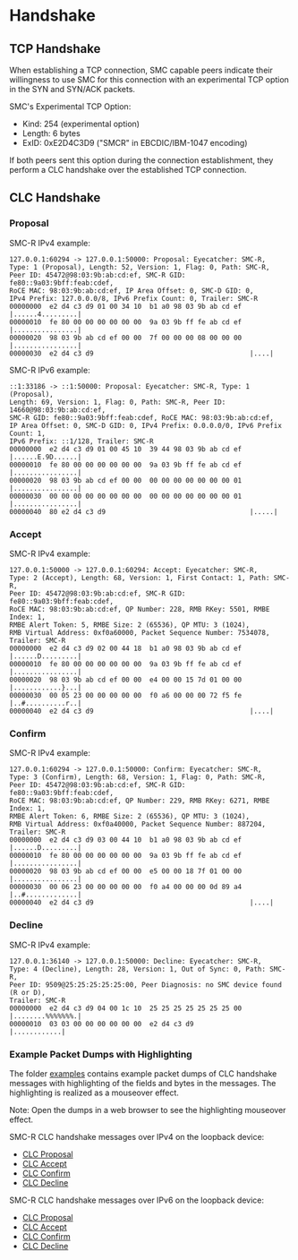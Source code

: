 # Handshake

## TCP Handshake

When establishing a TCP connection, SMC capable peers indicate their
willingness to use SMC for this connection with an experimental TCP option in
the SYN and SYN/ACK packets.

SMC's Experimental TCP Option:
* Kind: 254 (experimental option)
* Length: 6 bytes
* ExID: 0xE2D4C3D9 ("SMCR" in EBCDIC/IBM-1047 encoding)

If both peers sent this option during the connection establishment, they
perform a CLC handshake over the established TCP connection.

## CLC Handshake

### Proposal

SMC-R IPv4 example:

```
127.0.0.1:60294 -> 127.0.0.1:50000: Proposal: Eyecatcher: SMC-R,
Type: 1 (Proposal), Length: 52, Version: 1, Flag: 0, Path: SMC-R,
Peer ID: 45472@98:03:9b:ab:cd:ef, SMC-R GID: fe80::9a03:9bff:feab:cdef,
RoCE MAC: 98:03:9b:ab:cd:ef, IP Area Offset: 0, SMC-D GID: 0,
IPv4 Prefix: 127.0.0.0/8, IPv6 Prefix Count: 0, Trailer: SMC-R
00000000  e2 d4 c3 d9 01 00 34 10  b1 a0 98 03 9b ab cd ef  |......4.........|
00000010  fe 80 00 00 00 00 00 00  9a 03 9b ff fe ab cd ef  |................|
00000020  98 03 9b ab cd ef 00 00  7f 00 00 00 08 00 00 00  |................|
00000030  e2 d4 c3 d9                                       |....|
```

SMC-R IPv6 example:

```
::1:33186 -> ::1:50000: Proposal: Eyecatcher: SMC-R, Type: 1 (Proposal),
Length: 69, Version: 1, Flag: 0, Path: SMC-R, Peer ID: 14660@98:03:9b:ab:cd:ef,
SMC-R GID: fe80::9a03:9bff:feab:cdef, RoCE MAC: 98:03:9b:ab:cd:ef,
IP Area Offset: 0, SMC-D GID: 0, IPv4 Prefix: 0.0.0.0/0, IPv6 Prefix Count: 1,
IPv6 Prefix: ::1/128, Trailer: SMC-R
00000000  e2 d4 c3 d9 01 00 45 10  39 44 98 03 9b ab cd ef  |......E.9D......|
00000010  fe 80 00 00 00 00 00 00  9a 03 9b ff fe ab cd ef  |................|
00000020  98 03 9b ab cd ef 00 00  00 00 00 00 00 00 00 01  |................|
00000030  00 00 00 00 00 00 00 00  00 00 00 00 00 00 00 01  |................|
00000040  80 e2 d4 c3 d9                                    |.....|
```

### Accept

SMC-R IPv4 example:

```
127.0.0.1:50000 -> 127.0.0.1:60294: Accept: Eyecatcher: SMC-R,
Type: 2 (Accept), Length: 68, Version: 1, First Contact: 1, Path: SMC-R,
Peer ID: 45472@98:03:9b:ab:cd:ef, SMC-R GID: fe80::9a03:9bff:feab:cdef,
RoCE MAC: 98:03:9b:ab:cd:ef, QP Number: 228, RMB RKey: 5501, RMBE Index: 1,
RMBE Alert Token: 5, RMBE Size: 2 (65536), QP MTU: 3 (1024),
RMB Virtual Address: 0xf0a60000, Packet Sequence Number: 7534078,
Trailer: SMC-R
00000000  e2 d4 c3 d9 02 00 44 18  b1 a0 98 03 9b ab cd ef  |......D.........|
00000010  fe 80 00 00 00 00 00 00  9a 03 9b ff fe ab cd ef  |................|
00000020  98 03 9b ab cd ef 00 00  e4 00 00 15 7d 01 00 00  |............}...|
00000030  00 05 23 00 00 00 00 00  f0 a6 00 00 00 72 f5 fe  |..#..........r..|
00000040  e2 d4 c3 d9                                       |....|
```

### Confirm

SMC-R IPv4 example:

```
127.0.0.1:60294 -> 127.0.0.1:50000: Confirm: Eyecatcher: SMC-R,
Type: 3 (Confirm), Length: 68, Version: 1, Flag: 0, Path: SMC-R,
Peer ID: 45472@98:03:9b:ab:cd:ef, SMC-R GID: fe80::9a03:9bff:feab:cdef,
RoCE MAC: 98:03:9b:ab:cd:ef, QP Number: 229, RMB RKey: 6271, RMBE Index: 1,
RMBE Alert Token: 6, RMBE Size: 2 (65536), QP MTU: 3 (1024),
RMB Virtual Address: 0xf0a40000, Packet Sequence Number: 887204,
Trailer: SMC-R
00000000  e2 d4 c3 d9 03 00 44 10  b1 a0 98 03 9b ab cd ef  |......D.........|
00000010  fe 80 00 00 00 00 00 00  9a 03 9b ff fe ab cd ef  |................|
00000020  98 03 9b ab cd ef 00 00  e5 00 00 18 7f 01 00 00  |................|
00000030  00 06 23 00 00 00 00 00  f0 a4 00 00 00 0d 89 a4  |..#.............|
00000040  e2 d4 c3 d9                                       |....|
```

### Decline

SMC-R IPv4 example:

```
127.0.0.1:36140 -> 127.0.0.1:50000: Decline: Eyecatcher: SMC-R,
Type: 4 (Decline), Length: 28, Version: 1, Out of Sync: 0, Path: SMC-R,
Peer ID: 9509@25:25:25:25:25:00, Peer Diagnosis: no SMC device found (R or D),
Trailer: SMC-R
00000000  e2 d4 c3 d9 04 00 1c 10  25 25 25 25 25 25 25 00  |........%%%%%%%.|
00000010  03 03 00 00 00 00 00 00  e2 d4 c3 d9              |............|
```

### Example Packet Dumps with Highlighting

The folder [examples](examples/) contains example packet dumps of CLC handshake
messages with highlighting of the fields and bytes in the messages.  The
highlighting is realized as a mouseover effect.

Note: Open the dumps in a web browser to see the highlighting mouseover effect.

SMC-R CLC handshake messages over IPv4 on the loopback device:
* [CLC Proposal](examples/lo-proposal-smcr-ipv4.html)
* [CLC Accept](examples/lo-accept-smcr-ipv4.html)
* [CLC Confirm](examples/lo-confirm-smcr-ipv4.html)
* [CLC Decline](examples/lo-decline-smcr-ipv4.html)

SMC-R CLC handshake messages over IPv6 on the loopback device:
* [CLC Proposal](examples/lo-proposal-smcr-ipv6.html)
* [CLC Accept](examples/lo-accept-smcr-ipv6.html)
* [CLC Confirm](examples/lo-confirm-smcr-ipv6.html)
* [CLC Decline](examples/lo-decline-smcr-ipv6.html)

